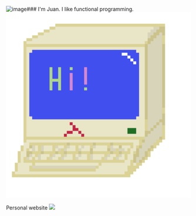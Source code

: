 ![image](https://github.com/user-attachments/assets/e1b7a7bc-8031-4205-9726-1b7816b43b59)### 
I'm Juan. I like functional programming.  
<img src="/computer.gif" alt="drawing" width="600"/>

Personal website ![](https://github.com/domandlj/my-site)

<!--
**domandlj/domandlj** is a ✨ _special_ ✨ repository because its `README.md` (this file) appears on your GitHub profile.

Here are some ideas to get you started:

- 🔭 I’m currently working on ...
- 🌱 I’m currently learning ...
- 👯 I’m looking to collaborate on ...
- 🤔 I’m looking for help with ...
- 💬 Ask me about ...
- 📫 How to reach me: ...
- 😄 Pronouns: ...
- ⚡ Fun fact: ...
-->
